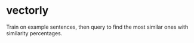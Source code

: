 # vectorly
Train on example sentences, then query to find the most similar ones with similarity percentages.
